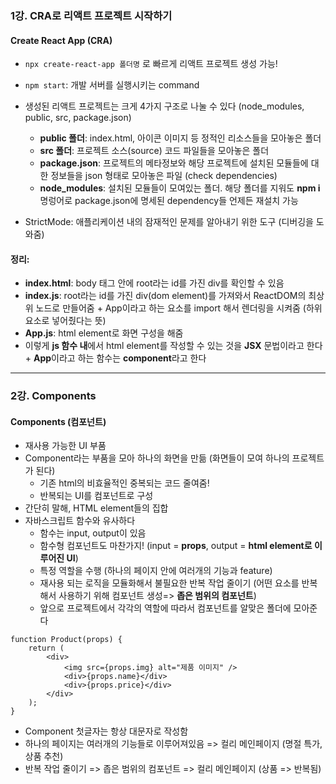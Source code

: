 ### 1강. CRA로 리액트 프로젝트 시작하기

#### Create React App (CRA)
- `npx create-react-app 폴더명` 로 빠르게 리액트 프로젝트 생성 가능!
- `npm start`: 개발 서버를 실행시키는 command
- 생성된 리액트 프로젝트는 크게 4가지 구조로 나눌 수 있다 (node_modules, public, src, package.json)
    - **public 폴더**: index.html, 아이콘 이미지 등 정적인 리소스들을 모아놓은 폴더
    - **src 폴더**: 프로젝트 소스(source) 코드 파일들을 모아놓은 폴더
    - **package.json**: 프로젝트의 메타정보와 해당 프로젝트에 설치된 모듈들에 대한 정보들을 json 형태로 모아놓은 파일 (check dependencies)
    - **node_modules**: 설치된 모듈들이 모여있는 폴더. 해당 폴더를 지워도 **npm i** 명렁어로 package.json에 명세된 dependency들 언제든 재설치 가능

- StrictMode: 애플리케이션 내의 잠재적인 문제를 알아내기 위한 도구 (디버깅을 도와줌)

#### 정리:
- **index.html**: body 태그 안에 root라는 id를 가진 div를 확인할 수 있음
- **index.js**: root라는 id를 가진 div(dom element)를 가져와서 ReactDOM의 최상위 노드로 만들어줌 + App이라고 하는 요소를 import 해서 렌더링을 시켜줌 (하위 요소로 넣어줬다는 뜻)
- **App.js**: html element로 화면 구성을 해줌 
- 이렇게 **js 함수 내**에서 html element를 작성할 수 있는 것을 **JSX** 문법이라고 한다 + **App**이라고 하는 함수는 **component**라고 한다

---

### 2강. Components

#### Components (컴포넌트)
- 재사용 가능한 UI 부품
- Component라는 부품을 모아 하나의 화면을 만듦 (화면들이 모여 하나의 프로젝트가 된다)
    - 기존 html의 비효율적인 중복되는 코드 줄여줌!
    - 반복되는 UI를 컴포넌트로 구성
- 간단히 말해, HTML element들의 집합
- 자바스크립트 함수와 유사하다
    - 함수는 input, output이 있음
    - 함수형 컴포넌트도 마찬가지! (input = **props**, output = **html element로 이루어진 UI**)
    - 특정 역할을 수행 (하나의 페이지 안에 여러개의 기능과 feature)
    - 재사용 되는 로직을 모듈화해서 불필요한 반복 작업 줄이기 (어떤 요소를 반복해서 사용하기 위해 컴포넌트 생성=> **좁은 범위의 컴포넌트**)
    - 앞으로 프로젝트에서 각각의 역할에 따라서 컴포넌트를 알맞은 폴더에 모아준다

```JSX
function Product(props) {
    return (
        <div>
            <img src={props.img} alt="제품 이미지" />
            <div>{props.name}</div>
            <div>{props.price}</div>
        </div>
    );
}
```
- Component 첫글자는 항상 대문자로 작성함
- 하나의 페이지는 여러개의 기능들로 이루어져있음 => 컬리 메인페이지 (명절 특가, 상품 추천)
- 반복 작업 줄이기 => 좁은 범위의 컴포넌트 => 컬리 메인페이지 (상품 => 반복됨)